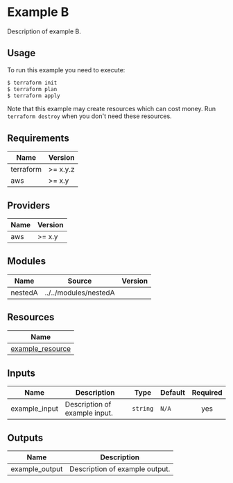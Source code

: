 # Example B

Description of example B.

## Usage

To run this example you need to execute:

```bash
$ terraform init
$ terraform plan
$ terraform apply
```

Note that this example may create resources which can cost money. Run `terraform destroy` when you don't need these resources.

## Requirements

| Name | Version |
|------|---------|
| terraform | >= x.y.z |
| aws | >= x.y |

## Providers

| Name | Version |
|------|---------|
| aws | >= x.y |

## Modules

| Name | Source | Version |
|------|--------|---------|
| nestedA | ../../modules/nestedA |  |

## Resources

| Name |
|------|
| [example_resource](https://registry.terraform.io/providers/hashicorp/aws/latest/docs/resources/) |

## Inputs

| Name | Description | Type | Default | Required |
|------|-------------|------|---------|:--------:|
| example\_input | Description of example input. | `string` | `N/A` | yes |

## Outputs

| Name | Description |
|------|-------------|
| example\_output |  Description of example output. |

